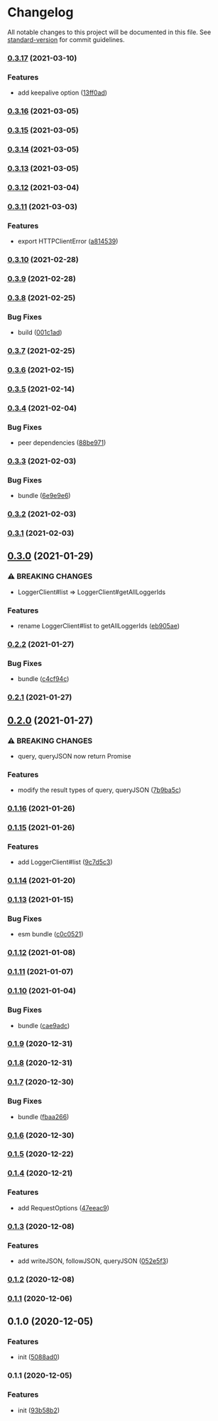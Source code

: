 # Changelog

All notable changes to this project will be documented in this file. See [standard-version](https://github.com/conventional-changelog/standard-version) for commit guidelines.

### [0.3.17](https://github.com/BlackGlory/logger-js/compare/v0.3.16...v0.3.17) (2021-03-10)


### Features

* add keepalive option ([13ff0ad](https://github.com/BlackGlory/logger-js/commit/13ff0adf76f56937be8b416727da1651a014d263))

### [0.3.16](https://github.com/BlackGlory/logger-js/compare/v0.3.15...v0.3.16) (2021-03-05)

### [0.3.15](https://github.com/BlackGlory/logger-js/compare/v0.3.14...v0.3.15) (2021-03-05)

### [0.3.14](https://github.com/BlackGlory/logger-js/compare/v0.3.13...v0.3.14) (2021-03-05)

### [0.3.13](https://github.com/BlackGlory/logger-js/compare/v0.3.12...v0.3.13) (2021-03-05)

### [0.3.12](https://github.com/BlackGlory/logger-js/compare/v0.3.11...v0.3.12) (2021-03-04)

### [0.3.11](https://github.com/BlackGlory/logger-js/compare/v0.3.10...v0.3.11) (2021-03-03)


### Features

* export HTTPClientError ([a814539](https://github.com/BlackGlory/logger-js/commit/a814539c157aaa7049c92fe883a697368e10b641))

### [0.3.10](https://github.com/BlackGlory/logger-js/compare/v0.3.9...v0.3.10) (2021-02-28)

### [0.3.9](https://github.com/BlackGlory/logger-js/compare/v0.3.8...v0.3.9) (2021-02-28)

### [0.3.8](https://github.com/BlackGlory/logger-js/compare/v0.3.7...v0.3.8) (2021-02-25)


### Bug Fixes

* build ([001c1ad](https://github.com/BlackGlory/logger-js/commit/001c1ad9ddb240617e327fa78489cea5327e0e34))

### [0.3.7](https://github.com/BlackGlory/logger-js/compare/v0.3.6...v0.3.7) (2021-02-25)

### [0.3.6](https://github.com/BlackGlory/logger-js/compare/v0.3.5...v0.3.6) (2021-02-15)

### [0.3.5](https://github.com/BlackGlory/logger-js/compare/v0.3.4...v0.3.5) (2021-02-14)

### [0.3.4](https://github.com/BlackGlory/logger-js/compare/v0.3.3...v0.3.4) (2021-02-04)


### Bug Fixes

* peer dependencies ([88be971](https://github.com/BlackGlory/logger-js/commit/88be971023486b682df28b227229eab77c420515))

### [0.3.3](https://github.com/BlackGlory/logger-js/compare/v0.3.2...v0.3.3) (2021-02-03)


### Bug Fixes

* bundle ([6e9e9e6](https://github.com/BlackGlory/logger-js/commit/6e9e9e6cdf2b9207ebf7d64b0db7a5201ddabb21))

### [0.3.2](https://github.com/BlackGlory/logger-js/compare/v0.3.1...v0.3.2) (2021-02-03)

### [0.3.1](https://github.com/BlackGlory/logger-js/compare/v0.3.0...v0.3.1) (2021-02-03)

## [0.3.0](https://github.com/BlackGlory/logger-js/compare/v0.2.2...v0.3.0) (2021-01-29)


### ⚠ BREAKING CHANGES

* LoggerClient#list => LoggerClient#getAllLoggerIds

### Features

* rename LoggerClient#list to getAllLoggerIds ([eb905ae](https://github.com/BlackGlory/logger-js/commit/eb905ae499c0a42d966a74377ff587b371cda7f2))

### [0.2.2](https://github.com/BlackGlory/logger-js/compare/v0.2.1...v0.2.2) (2021-01-27)


### Bug Fixes

* bundle ([c4cf94c](https://github.com/BlackGlory/logger-js/commit/c4cf94c44300d453c76455e2025478c118336f8c))

### [0.2.1](https://github.com/BlackGlory/logger-js/compare/v0.2.0...v0.2.1) (2021-01-27)

## [0.2.0](https://github.com/BlackGlory/logger-js/compare/v0.1.16...v0.2.0) (2021-01-27)


### ⚠ BREAKING CHANGES

* query, queryJSON now return Promise

### Features

* modify the result types of query, queryJSON ([7b9ba5c](https://github.com/BlackGlory/logger-js/commit/7b9ba5c13d1343d4a05fb9ea03fc67cc07b614b5))

### [0.1.16](https://github.com/BlackGlory/logger-js/compare/v0.1.15...v0.1.16) (2021-01-26)

### [0.1.15](https://github.com/BlackGlory/logger-js/compare/v0.1.14...v0.1.15) (2021-01-26)


### Features

* add LoggerClient#list ([9c7d5c3](https://github.com/BlackGlory/logger-js/commit/9c7d5c33b357d30161d1f51c48d2781094d55f0d))

### [0.1.14](https://github.com/BlackGlory/logger-js/compare/v0.1.13...v0.1.14) (2021-01-20)

### [0.1.13](https://github.com/BlackGlory/logger-js/compare/v0.1.12...v0.1.13) (2021-01-15)


### Bug Fixes

* esm bundle ([c0c0521](https://github.com/BlackGlory/logger-js/commit/c0c05214f3e91ca70a25538565b19094156f7c51))

### [0.1.12](https://github.com/BlackGlory/logger-js/compare/v0.1.11...v0.1.12) (2021-01-08)

### [0.1.11](https://github.com/BlackGlory/logger-js/compare/v0.1.10...v0.1.11) (2021-01-07)

### [0.1.10](https://github.com/BlackGlory/logger-js/compare/v0.1.9...v0.1.10) (2021-01-04)


### Bug Fixes

* bundle ([cae9adc](https://github.com/BlackGlory/logger-js/commit/cae9adc8e4f441960e4a89b2a7e9e08b6f859e3a))

### [0.1.9](https://github.com/BlackGlory/logger-js/compare/v0.1.8...v0.1.9) (2020-12-31)

### [0.1.8](https://github.com/BlackGlory/logger-js/compare/v0.1.7...v0.1.8) (2020-12-31)

### [0.1.7](https://github.com/BlackGlory/logger-js/compare/v0.1.6...v0.1.7) (2020-12-30)


### Bug Fixes

* bundle ([fbaa266](https://github.com/BlackGlory/logger-js/commit/fbaa2665540b1c2dc8f60877eee8872824033e07))

### [0.1.6](https://github.com/BlackGlory/logger-js/compare/v0.1.5...v0.1.6) (2020-12-30)

### [0.1.5](https://github.com/BlackGlory/logger-js/compare/v0.1.4...v0.1.5) (2020-12-22)

### [0.1.4](https://github.com/BlackGlory/logger-js/compare/v0.1.3...v0.1.4) (2020-12-21)


### Features

* add RequestOptions ([47eeac9](https://github.com/BlackGlory/logger-js/commit/47eeac9bbbaf01004563d6cd007a4823430e9ff6))

### [0.1.3](https://github.com/BlackGlory/logger-js/compare/v0.1.2...v0.1.3) (2020-12-08)


### Features

* add writeJSON, followJSON, queryJSON ([052e5f3](https://github.com/BlackGlory/logger-js/commit/052e5f3c0adaf82c4024a8967e972be2be573cd0))

### [0.1.2](https://github.com/BlackGlory/logger-js/compare/v0.1.1...v0.1.2) (2020-12-08)

### [0.1.1](https://github.com/BlackGlory/logger-js/compare/v0.1.0...v0.1.1) (2020-12-06)

## 0.1.0 (2020-12-05)


### Features

* init ([5088ad0](https://github.com/BlackGlory/logger-js/commit/5088ad0d092a7cf38b0d4dcf6b6795a702a1f842))

### 0.1.1 (2020-12-05)


### Features

* init ([93b58b2](https://github.com/BlackGlory/logger-js/commit/93b58b2b96c51744611af6143b00be786ec2a6a1))
